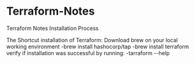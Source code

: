 # Terraform-Notes
Terraform Notes
Installation Process

The Shortcut installation of Terraform:
Download brew on your local working environment
-brew install hashocorp/tap
-brew install terraform
verify if installation was successful by running: 
-tarraform --help
